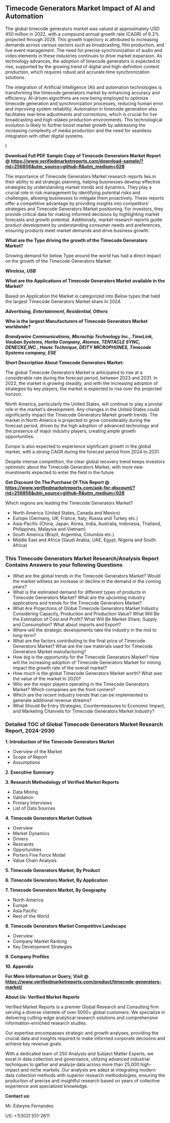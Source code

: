 <h2>Timecode Generators Market Impact of AI and Automation</h2><p>The global timecode generators market was valued at approximately USD 450 million in 2022, with a compound annual growth rate (CAGR) of 6.2% projected through 2028. This growth trajectory is attributed to increasing demands across various sectors such as broadcasting, film production, and live event management. The need for precise synchronization of audio and video elements in these industries continues to drive market expansion. As technology advances, the adoption of timecode generators is expected to rise, supported by the growing trend of digital and high-definition content production, which requires robust and accurate time synchronization solutions.</p><p>The integration of Artificial Intelligence (AI) and automation technologies is transforming the timecode generators market by enhancing accuracy and efficiency. AI-driven algorithms are now being employed to optimize timecode generation and synchronization processes, reducing human error and improving system reliability. Automation in timecode generation also facilitates real-time adjustments and corrections, which is crucial for live broadcasting and high-stakes production environments. This technological evolution is likely to further boost market growth by addressing the increasing complexity of media production and the need for seamless integration with other digital systems.</p>t</p><p id="" class=""><strong>Download Full PDF Sample Copy of Timecode Generators Market Report @ <a href="https://www.verifiedmarketreports.com/download-sample/?rid=256856&utm_source=github-R&utm_medium=028" target="_blank">https://www.verifiedmarketreports.com/download-sample/?rid=256856&utm_source=github-R&utm_medium=028</a></strong></p><p>The importance of&nbsp;Timecode Generators Market research reports lies in their ability to aid strategic planning, helping businesses develop effective strategies by understanding market trends and dynamics. They play a crucial role in risk management by identifying potential risks and challenges, allowing businesses to mitigate them proactively. These reports offer a competitive advantage by providing insights into competitors' strategies and Timecode Generators Market positioning. For investors, they provide critical data for making informed decisions by highlighting market forecasts and growth potential. Additionally, market research reports guide product development by understanding consumer needs and preferences, ensuring products meet market demands and drive business growth.</p><p><strong>What are the&nbsp;Type driving the growth of the Timecode Generators Market?</strong></p><p id="" class="">Growing demand for below Type around the world has had a direct impact on the growth of the Timecode Generators Market:</p><em><strong>Wireless, USB</strong></em></p><strong>What are the&nbsp;Applications&nbsp;of Timecode Generators Market available in the Market?</strong></p><p id="" class="">Based on Application the Market is categorized into Below types that held the largest Timecode Generators Market share In 2024.</p><em><strong>Advertising, Entertainment, Residential, Others</strong></em></p><strong>Who is the largest Manufacturers of Timecode Generators Market worldwide?</strong></p><p><em><strong>Brandywine Communications, Microchip Technology Inc., TimeLink, Vauban Systems, Horita Company, Atomos, TENTACLE SYNC, DENECKE,INC., Haute Technique, DEITY MICROPHONES, Timecode Systems company, ESE</strong></em></p><p id="" class=""><strong>Short Description About Timecode Generators Market:</strong></p><p>The global Timecode Generators Market is anticipated to rise at a considerable rate during the forecast period, between 2023 and 2031. In 2022, the market is growing steadily, and with the increasing adoption of strategies by key players, the market is expected to rise over the projected horizon.</p><p>North America, particularly the United States, will continue to play a pivotal role in the market's development. Any changes in the United States could significantly impact the Timecode Generators Market growth trends. The market in North America is projected to grow considerably during the forecast period, driven by the high adoption of advanced technology and the presence of major industry players, creating ample growth opportunities.</p><p>Europe is also expected to experience significant growth in the global market, with a strong CAGR during the forecast period from 2024 to 2031.</p><p>Despite intense competition, the clear global recovery trend keeps investors optimistic about the Timecode Generators Market, with more new investments expected to enter the field in the future.</p><p id="" class=""><strong>Get Discount On The Purchase Of This Report @ <a href="https://www.verifiedmarketreports.com/ask-for-discount/?rid=256856&utm_source=github-R&utm_medium=028" target="_blank">https://www.verifiedmarketreports.com/ask-for-discount/?rid=256856&utm_source=github-R&utm_medium=028</a></strong></p>Which regions are leading the Timecode Generators Market?</p><ul><li>North America (United States, Canada and Mexico)</li><li>Europe (Germany, UK, France, Italy, Russia and Turkey etc.)</li><li>Asia-Pacific (China, Japan, Korea, India, Australia, Indonesia, Thailand, Philippines, Malaysia and Vietnam)</li><li>South America (Brazil, Argentina, Columbia etc.)</li><li>Middle East and Africa (Saudi Arabia, UAE, Egypt, Nigeria and South Africa)</li></ul><h3 id="" class="">This Timecode Generators Market Research/Analysis Report Contains Answers to your following Questions</h3><ul><li>What are the global trends in the Timecode Generators Market? Would the market witness an increase or decline in the demand in the coming years?</li><li>What is the estimated demand for different types of products in Timecode Generators Market? What are the upcoming industry applications and trends for the Timecode Generators Market?</li><li>What Are Projections of Global Timecode Generators Market Industry Considering Capacity, Production and Production Value? What Will Be the Estimation of Cost and Profit? What Will Be Market Share, Supply and Consumption? What about imports and Export?</li><li>Where will the strategic developments take the industry in the mid to long-term?</li><li>What are the factors contributing to the final price of Timecode Generators Market? What are the raw materials used for Timecode Generators Market manufacturing?</li><li>How big is the opportunity for the Timecode Generators Market? How will the increasing adoption of Timecode Generators Market for mining impact the growth rate of the overall market?</li><li>How much is the global Timecode Generators Market worth? What was the value of the market In 2020?</li><li>Who are the major players operating in the Timecode Generators Market? Which companies are the front runners?</li><li>Which are the recent industry trends that can be implemented to generate additional revenue streams?</li><li>What Should Be Entry Strategies, Countermeasures to Economic Impact, and Marketing Channels for Timecode Generators Market Industry?</li></ul><h3 id="" class="">Detailed TOC of Global Timecode Generators Market Research Report, 2024-2030</h3><p id="" class=""><strong>1. Introduction of the Timecode Generators Market</strong></p><ul><li>Overview of the Market</li><li>Scope of Report</li><li>Assumptions</li></ul><p id="" class=""><strong>2. Executive Summary</strong></p><p id="" class=""><strong>3. Research Methodology of Verified Market Reports</strong></p><ul><li>Data Mining</li><li>Validation</li><li>Primary Interviews</li><li>List of Data Sources</li></ul><p id="" class=""><strong>4. Timecode Generators Market Outlook</strong></p><ul><li>Overview</li><li>Market Dynamics</li><li>Drivers</li><li>Restraints</li><li>Opportunities</li><li>Porters Five Force Model</li><li>Value Chain Analysis</li></ul><p id="" class=""><strong>5. Timecode Generators Market, By Product</strong></p><p id="" class=""><strong>6. Timecode Generators Market, By Application</strong></p><p id="" class=""><strong>7. Timecode Generators Market, By Geography</strong></p><ul><li>North America</li><li>Europe</li><li>Asia Pacific</li><li>Rest of the World</li></ul><p id="" class=""><strong>8. Timecode Generators Market Competitive Landscape</strong></p><ul><li>Overview</li><li>Company Market Ranking</li><li>Key Development Strategies</li></ul><p id="" class=""><strong>9. Company Profiles</strong></p><p id="" class=""><strong>10. Appendix</strong></p><p id="" class=""><strong>For More Information or Query, Visit @ <a href="https://www.verifiedmarketreports.com/product/timecode-generators-market/" target="_blank">https://www.verifiedmarketreports.com/product/timecode-generators-market/</a></strong></p><p id="" class=""><strong>About Us: Verified Market Reports</strong></p><p id="" class="">Verified Market Reports is a premier Global Research and Consulting firm serving a diverse clientele of over 5000+ global customers. We specialize in delivering cutting-edge analytical research solutions and comprehensive information-enriched research studies.</p><p id="" class="">Our expertise encompasses strategic and growth analyses, providing the crucial data and insights required to make informed corporate decisions and achieve key revenue goals.</p><p id="" class="">With a dedicated team of 250 Analysts and Subject Matter Experts, we excel in data collection and governance, utilizing advanced industrial techniques to gather and analyze data across more than 25,000 high-impact and niche markets. Our analysts are adept at integrating modern data collection methods with superior research methodologies, ensuring the production of precise and insightful research based on years of collective experience and specialized knowledge.</p><p id="" class=""><strong>Contact us:</strong></p><p id="" class="">Mr. Edwyne Fernandes</p><p id="" class="">US: +1(302) 551-2611</p>